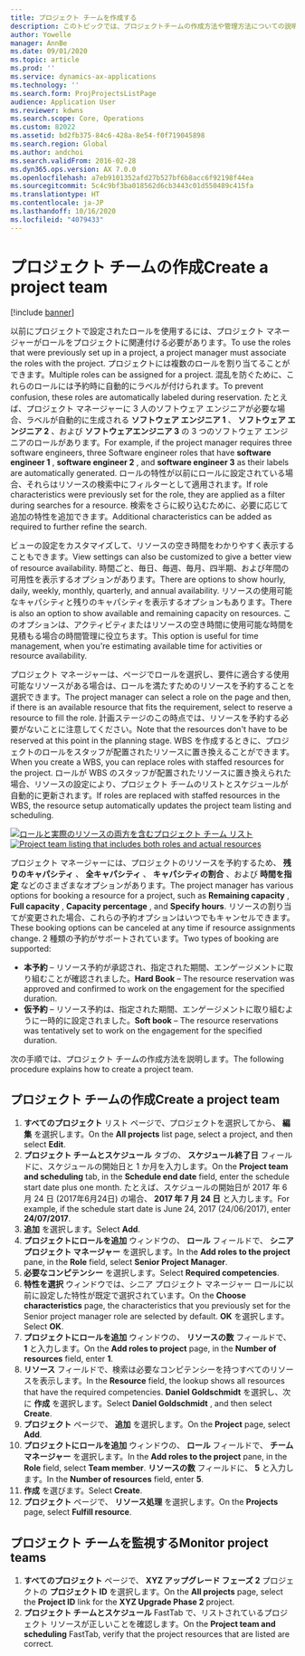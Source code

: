 ```yaml
---
title: プロジェクト チームを作成する
description: このトピックでは、プロジェクトチームの作成方法や管理方法についての説明します。
author: Yowelle
manager: AnnBe
ms.date: 09/01/2020
ms.topic: article
ms.prod: ''
ms.service: dynamics-ax-applications
ms.technology: ''
ms.search.form: ProjProjectsListPage
audience: Application User
ms.reviewer: kdwns
ms.search.scope: Core, Operations
ms.custom: 82022
ms.assetid: bd2fb375-84c6-428a-8e54-f0f719045898
ms.search.region: Global
ms.author: andchoi
ms.search.validFrom: 2016-02-28
ms.dyn365.ops.version: AX 7.0.0
ms.openlocfilehash: a7eb9101352afd27b527bf6b8acc6f92198f44ea
ms.sourcegitcommit: 5c4c9bf3ba018562d6cb3443c01d550489c415fa
ms.translationtype: HT
ms.contentlocale: ja-JP
ms.lasthandoff: 10/16/2020
ms.locfileid: "4079433"
---
```

# <a name="create-a-project-team"></a><span data-ttu-id="cead3-103">プロジェクト チームの作成</span><span class="sxs-lookup"><span data-stu-id="cead3-103">Create a project team</span></span>

[!include [banner](../includes/banner.md)]

<span data-ttu-id="cead3-104">以前にプロジェクトで設定されたロールを使用するには、プロジェクト マネージャーがロールをプロジェクトに関連付ける必要があります。</span><span class="sxs-lookup"><span data-stu-id="cead3-104">To use the roles that were previously set up in a project, a project manager must associate the roles with the project.</span></span> <span data-ttu-id="cead3-105">プロジェクトには複数のロールを割り当てることができます。</span><span class="sxs-lookup"><span data-stu-id="cead3-105">Multiple roles can be assigned for a project.</span></span> <span data-ttu-id="cead3-106">混乱を防ぐために、これらのロールには予約時に自動的にラベルが付けられます。</span><span class="sxs-lookup"><span data-stu-id="cead3-106">To prevent confusion, these roles are automatically labeled during reservation.</span></span> <span data-ttu-id="cead3-107">たとえば、プロジェクト マネージャーに 3 人のソフトウェア エンジニアが必要な場合、ラベルが自動的に生成される **ソフトウェア エンジニア 1** 、 **ソフトウェア エンジニア 2** 、および **ソフトウェアエンジニア 3** の 3 つのソフトウェア エンジニアのロールがあります。</span><span class="sxs-lookup"><span data-stu-id="cead3-107">For example, if the project manager requires three software engineers, three Software engineer roles that have **software engineer 1** , **software engineer 2** , and **software engineer 3** as their labels are automatically generated.</span></span> <span data-ttu-id="cead3-108">ロールの特性が以前にロールに設定されている場合、それらはリソースの検索中にフィルターとして適用されます。</span><span class="sxs-lookup"><span data-stu-id="cead3-108">If role characteristics were previously set for the role, they are applied as a filter during searches for a resource.</span></span> <span data-ttu-id="cead3-109">検索をさらに絞り込むために、必要に応じて追加の特性を追加できます。</span><span class="sxs-lookup"><span data-stu-id="cead3-109">Additional characteristics can be added as required to further refine the search.</span></span>

<span data-ttu-id="cead3-110">ビューの設定をカスタマイズして、リソースの空き時間をわかりやすく表示することもできます。</span><span class="sxs-lookup"><span data-stu-id="cead3-110">View settings can also be customized to give a better view of resource availability.</span></span> <span data-ttu-id="cead3-111">時間ごと、毎日、毎週、毎月、四半期、および年間の可用性を表示するオプションがあります。</span><span class="sxs-lookup"><span data-stu-id="cead3-111">There are options to show hourly, daily, weekly, monthly, quarterly, and annual availability.</span></span> <span data-ttu-id="cead3-112">リソースの使用可能なキャパシティと残りのキャパシティを表示するオプションもあります。</span><span class="sxs-lookup"><span data-stu-id="cead3-112">There is also an option to show available and remaining capacity on resources.</span></span> <span data-ttu-id="cead3-113">このオプションは、アクティビティまたはリソースの空き時間に使用可能な時間を見積もる場合の時間管理に役立ちます。</span><span class="sxs-lookup"><span data-stu-id="cead3-113">This option is useful for time management, when you're estimating available time for activities or resource availability.</span></span>

<span data-ttu-id="cead3-114">プロジェクト マネージャーは、ページでロールを選択し、要件に適合する使用可能なリソースがある場合は、ロールを満たすためのリソースを予約することを選択できます。</span><span class="sxs-lookup"><span data-stu-id="cead3-114">The project manager can select a role on the page and then, if there is an available resource that fits the requirement, select to reserve a resource to fill the role.</span></span> <span data-ttu-id="cead3-115">計画ステージのこの時点では、リソースを予約する必要がないことに注意してください。</span><span class="sxs-lookup"><span data-stu-id="cead3-115">Note that the resources don't have to be reserved at this point in the planning stage.</span></span> <span data-ttu-id="cead3-116">WBS を作成するときに、プロジェクトのロールをスタッフが配置されたリソースに置き換えることができます。</span><span class="sxs-lookup"><span data-stu-id="cead3-116">When you create a WBS, you can replace roles with staffed resources for the project.</span></span> <span data-ttu-id="cead3-117">ロールが WBS のスタッフが配置されたリソースに置き換えられた場合、リソースの設定により、プロジェクト チームのリストとスケジュールが自動的に更新されます。</span><span class="sxs-lookup"><span data-stu-id="cead3-117">If roles are replaced with staffed resources in the WBS, the resource setup automatically updates the project team listing and scheduling.</span></span>

<span data-ttu-id="cead3-118">[![ロールと実際のリソースの両方を含むプロジェクト チーム リスト](./media/projectresourcing03-1024x368.jpg)](./media/projectresourcing03.jpg)</span><span class="sxs-lookup"><span data-stu-id="cead3-118">[![Project team listing that includes both roles and actual resources](./media/projectresourcing03-1024x368.jpg)](./media/projectresourcing03.jpg)</span></span> 

<span data-ttu-id="cead3-119">プロジェクト マネージャーには、プロジェクトのリソースを予約するため、 **残りのキャパシティ** 、 **全キャパシティ** 、 **キャパシティの割合** 、および **時間を指定** などのさまざまなオプションがあります。</span><span class="sxs-lookup"><span data-stu-id="cead3-119">The project manager has various options for booking a resource for a project, such as **Remaining capacity** , **Full capacity** , **Capacity percentage** , and **Specify hours**.</span></span> <span data-ttu-id="cead3-120">リソースの割り当てが変更された場合、これらの予約オプションはいつでもキャンセルできます。</span><span class="sxs-lookup"><span data-stu-id="cead3-120">These booking options can be canceled at any time if resource assignments change.</span></span> <span data-ttu-id="cead3-121">2 種類の予約がサポートされています。</span><span class="sxs-lookup"><span data-stu-id="cead3-121">Two types of booking are supported:</span></span>

- <span data-ttu-id="cead3-122">**本予約** – リソース予約が承認され、指定された期間、エンゲージメントに取り組むことが確認されました。</span><span class="sxs-lookup"><span data-stu-id="cead3-122">**Hard Book** – The resource reservation was approved and confirmed to work on the engagement for the specified duration.</span></span>
- <span data-ttu-id="cead3-123">**仮予約** – リソース予約は、指定された期間、エンゲージメントに取り組むように一時的に設定されました。</span><span class="sxs-lookup"><span data-stu-id="cead3-123">**Soft book** – The resource reservations was tentatively set to work on the engagement for the specified duration.</span></span>

<span data-ttu-id="cead3-124">次の手順では、プロジェクト チームの作成方法を説明します。</span><span class="sxs-lookup"><span data-stu-id="cead3-124">The following procedure explains how to create a project team.</span></span>

## <a name="create-a-project-team"></a><span data-ttu-id="cead3-125">プロジェクト チームの作成</span><span class="sxs-lookup"><span data-stu-id="cead3-125">Create a project team</span></span>

1. <span data-ttu-id="cead3-126">**すべてのプロジェクト** リスト ページで、プロジェクトを選択してから、 **編集** を選択します。</span><span class="sxs-lookup"><span data-stu-id="cead3-126">On the **All projects** list page, select a project, and then select **Edit**.</span></span>
2. <span data-ttu-id="cead3-127">**プロジェクト チームとスケジュール** タブの、 **スケジュール終了日** フィールドに、スケジュールの開始日と 1 か月を入力します。</span><span class="sxs-lookup"><span data-stu-id="cead3-127">On the **Project team and scheduling** tab, in the **Schedule end date** field, enter the schedule start date plus one month.</span></span> <span data-ttu-id="cead3-128">たとえば、スケジュールの開始日が 2017 年 6 月 24 日 (2017年6月24日) の場合、 **2017 年 7 月 24 日** と入力します。</span><span class="sxs-lookup"><span data-stu-id="cead3-128">For example, if the schedule start date is June 24, 2017 (24/06/2017), enter **24/07/2017**.</span></span>
3. <span data-ttu-id="cead3-129">**追加** を選択します。</span><span class="sxs-lookup"><span data-stu-id="cead3-129">Select **Add**.</span></span>
4. <span data-ttu-id="cead3-130">**プロジェクトにロールを追加** ウィンドウの、 **ロール** フィールドで、 **シニア プロジェクト マネージャー** を選択します。</span><span class="sxs-lookup"><span data-stu-id="cead3-130">In the **Add roles to the project** pane, in the **Role** field, select **Senior Project Manager**.</span></span>
5. <span data-ttu-id="cead3-131">**必要なコンピテンシー** を選択します。</span><span class="sxs-lookup"><span data-stu-id="cead3-131">Select **Required competencies**.</span></span>
6. <span data-ttu-id="cead3-132">**特性を選択** ウィンドウでは、シニア プロジェクト マネージャー ロールに以前に設定した特性が既定で選択されています。</span><span class="sxs-lookup"><span data-stu-id="cead3-132">On the **Choose characteristics** page, the characteristics that you previously set for the Senior project manager role are selected by default.</span></span> <span data-ttu-id="cead3-133">**OK** を選択します。</span><span class="sxs-lookup"><span data-stu-id="cead3-133">Select **OK**.</span></span>
7. <span data-ttu-id="cead3-134">**プロジェクトにロールを追加** ウィンドウの、 **リソースの数** フィールドで、 **1** と入力します。</span><span class="sxs-lookup"><span data-stu-id="cead3-134">On the **Add roles to project** page, in the **Number of resources** field, enter **1**.</span></span>
8. <span data-ttu-id="cead3-135">**リソース** フィールドで、検索は必要なコンピテンシーを持つすべてのリソースを表示します。</span><span class="sxs-lookup"><span data-stu-id="cead3-135">In the **Resource** field, the lookup shows all resources that have the required competencies.</span></span> <span data-ttu-id="cead3-136">**Daniel Goldschmidt** を選択し、次に **作成** を選択します。</span><span class="sxs-lookup"><span data-stu-id="cead3-136">Select **Daniel Goldschmidt** , and then select **Create**.</span></span>
9. <span data-ttu-id="cead3-137">**プロジェクト** ページで、 **追加** を選択します。</span><span class="sxs-lookup"><span data-stu-id="cead3-137">On the **Project** page, select **Add**.</span></span>
10. <span data-ttu-id="cead3-138">**プロジェクトにロールを追加** ウィンドウの、 **ロール** フィールドで、 **チーム マネージャー** を選択します。</span><span class="sxs-lookup"><span data-stu-id="cead3-138">In the **Add roles to the project** pane, in the **Role** field, select **Team member**.</span></span> <span data-ttu-id="cead3-139">**リソースの数** フィールドに、 **5** と入力します。</span><span class="sxs-lookup"><span data-stu-id="cead3-139">In the **Number of resources** field, enter **5**.</span></span>
11. <span data-ttu-id="cead3-140">**作成** を選びます。</span><span class="sxs-lookup"><span data-stu-id="cead3-140">Select **Create**.</span></span>
12. <span data-ttu-id="cead3-141">**プロジェクト** ページで、 **リソース処理** を選択します。</span><span class="sxs-lookup"><span data-stu-id="cead3-141">On the **Projects** page, select **Fulfill resource**.</span></span>

## <a name="monitor-project-teams"></a><span data-ttu-id="cead3-142">プロジェクト チームを監視する</span><span class="sxs-lookup"><span data-stu-id="cead3-142">Monitor project teams</span></span>
1. <span data-ttu-id="cead3-143">**すべてのプロジェクト** ページで、 **XYZ アップグレード フェーズ 2** プロジェクトの **プロジェクト ID** を選択します。</span><span class="sxs-lookup"><span data-stu-id="cead3-143">On the **All projects** page, select the **Project ID** link for the **XYZ Upgrade Phase 2** project.</span></span>
2. <span data-ttu-id="cead3-144">**プロジェクト チームとスケジュール** FastTab で、リストされているプロジェクト リソースが正しいことを確認します。</span><span class="sxs-lookup"><span data-stu-id="cead3-144">On the **Project team and scheduling** FastTab, verify that the project resources that are listed are correct.</span></span>
